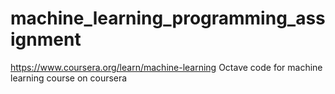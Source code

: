 # machine_learning_programming_assignment
https://www.coursera.org/learn/machine-learning
Octave code for machine learning course on coursera

